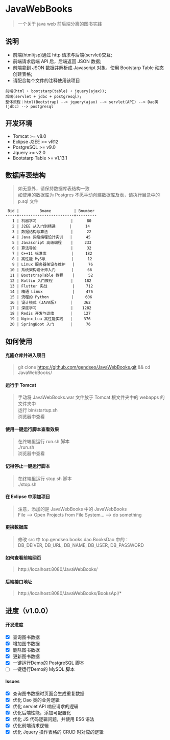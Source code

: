 # JavaWebBooks
> 一个关于 java web 前后端分离的图书实践

## 说明
- 前端(html/jsp)通过 http 请求与后端(servlet)交互;
- 前端请求后端 API 后，后端返回 JSON 数据;
- 前端拿到 JSON 数据并解析成 Javascript 对象，使用 Bootstarp Table 动态创建表格;
- 请配合每个文件的注释使用该项目

```
前端(html + bootstarp(table) + jquery(ajax));  
后端(servlet + jdbc + postgresql);  
整体流程：html(Bootstrap) --> jquery(ajax) --> servlet(API) --> Dao类(jdbc) --> postgresql  
```

## 开发环境
- Tomcat >= v8.0
- Eclipse J2EE >= vR12
- PostgreSQL >= v9.0
- Jquery >= v2.0
- Bootstarp Table >= v1.13.1

## 数据库表结构
> 如无意外，请保持数据库表结构一致  
> 如使用的数据库为 Postgres 不愿手动创建数据库及表，请执行目录中的 p.sql 文件

```
 Bid |         Bname          | Bnumber 
-----+------------------------+---------
   1 | 机器学习               |      80
   2 | J2EE 从入门到精通      |      14
   3 | 数据结构与算法          |      22
   4 | Java 网络编程设计实训   |      45
   5 | Javascript 高级编程    |     233
   6 | 算法导论               |      32
   7 | C++11 标准库           |     182
   8 | 高性能 MySQL           |      12
   9 | Linux 服务器架设与维护   |      76
  10 | 系统架构设计师入门       |      66
  11 | BootstrapTable 教程    |      52
  12 | Kotlin 入门教程        |     182
  13 | Flutter 实战           |     712
  14 | 精通 Linux             |     476
  15 | 流程的 Python          |     606
  16 | 设计模式 (JAVA版)      |     362
  17 | 深度学习               |    1282
  18 | Redis 开发与运维       |     127
  19 | Nginx_Lua 高性能实践   |     376
  20 | SpringBoot 入门       |      76
```


## 如何使用
#### 克隆仓库并进入项目
> git clone https://github.com/gendseo/JavaWebBooks.git  && cd JavaWebBooks/

#### 运行于 Tomcat
> 手动将 JavaWebBooks.war 文件放于 Tomcat 根文件夹中的 webapps 的文件夹中  
> 运行 bin/startup.sh  
> 浏览器中查看  

#### 使用一键运行脚本查看效果
> 在终端里运行 run.sh 脚本  
> ./run.sh  
> 浏览器中查看  

#### 记得停止一键运行脚本
> 在终端里运行 stop.sh 脚本  
> ./stop.sh  

#### 在 Eclipse 中添加项目
> 注意，添加的是 JavaWebBooks 中的 JavaWebBooks  
> File --> Open Projects from File System... --> do something  

#### 更换数据库
> 修改 src 中 top.gendseo.books.dao.BooksDao 中的：  
> DB_DEIVER, DB_URL, DB_NAME, DB_USER, DB_PASSWORD  

#### 如何查看前端网页
> http://localhost:8080/JavaWebBooks/

#### 后端接口地址
> http://localhost:8080/JavaWebBooks/BooksApi/*

## 进度（v1.0.0）

#### 开发进度
- [x] 查询图书数据
- [x] 增加图书数据
- [x] 删除图书数据
- [x] 更新图书数据
- [x] 一键运行Demo的 PostgreSQL 脚本
- [ ] 一键运行Demo的 MySQL 脚本

#### Issues
- [x] 查询图书数据时页面会生成重复数据
- [x] 优化 Dao 类的业务逻辑
- [x] 优化 servlet API 响应请求的逻辑
- [x] 优化后端性能，添加可配置化
- [x] 优化 JS 代码逻辑问题，并使用 ES6 语法
- [x] 优化前端请求逻辑
- [x] 优化 Jquery 操作表格的 CRUD 时对应的逻辑
